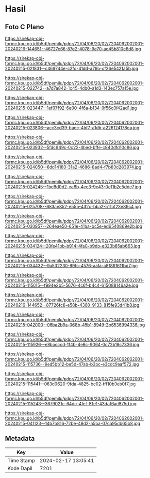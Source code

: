 # Hasil

## Foto C Plano

https://sirekap-obj-formc.kpu.go.id/b5df/pemilu/pdpr/72/04/06/20/02/7204062002001-20240216-144651--46727c66-87e2-4078-9e70-ac45b810c8d8.jpg

https://sirekap-obj-formc.kpu.go.id/b5df/pemilu/pdpr/72/04/06/20/02/7204062002001-20240215-021831--c469744e-c2fd-41dd-a79b-cf26e5421a5b.jpg

https://sirekap-obj-formc.kpu.go.id/b5df/pemilu/pdpr/72/04/06/20/02/7204062002001-20240215-022742--a7d7a842-1c45-4db0-a1d3-143ec757a15e.jpg

https://sirekap-obj-formc.kpu.go.id/b5df/pemilu/pdpr/72/04/06/20/02/7204062002001-20240215-023447--1ef07f92-6e00-4f6a-b134-0f56c0f42ad1.jpg

https://sirekap-obj-formc.kpu.go.id/b5df/pemilu/pdpr/72/04/06/20/02/7204062002001-20240215-023806--acc3cd39-baec-4bf7-a1db-a226124178ea.jpg

https://sirekap-obj-formc.kpu.go.id/b5df/pemilu/pdpr/72/04/06/20/02/7204062002001-20240215-023932--5fdc949c-0c22-4bed-bffe-c840dfd10c86.jpg

https://sirekap-obj-formc.kpu.go.id/b5df/pemilu/pdpr/72/04/06/20/02/7204062002001-20240215-024050--6dd14160-31a2-4686-8ad4-f7b80d283974.jpg

https://sirekap-obj-formc.kpu.go.id/b5df/pemilu/pdpr/72/04/06/20/02/7204062002001-20240215-024245--1bd8d0d2-ea8b-4ec3-9e43-0e11b2e5dde7.jpg

https://sirekap-obj-formc.kpu.go.id/b5df/pemilu/pdpr/72/04/06/20/02/7204062002001-20240215-025708--683ae852-e555-432c-bba2-511bf23e39c4.jpg

https://sirekap-obj-formc.kpu.go.id/b5df/pemilu/pdpr/72/04/06/20/02/7204062002001-20240215-030957--264eae50-651e-41ba-bc5e-ed6540869e2b.jpg

https://sirekap-obj-formc.kpu.go.id/b5df/pemilu/pdpr/72/04/06/20/02/7204062002001-20240215-034124--20fe41bb-b914-4fa0-b9db-e323b85ab663.jpg

https://sirekap-obj-formc.kpu.go.id/b5df/pemilu/pdpr/72/04/06/20/02/7204062002001-20240215-034432--9a532230-89fc-4576-aafa-a8f891611bd7.jpg

https://sirekap-obj-formc.kpu.go.id/b5df/pemilu/pdpr/72/04/06/20/02/7204062002001-20240215-115015--f994e2b5-5676-4c6f-b4c4-615088146a2e.jpg

https://sirekap-obj-formc.kpu.go.id/b5df/pemilu/pdpr/72/04/06/20/02/7204062002001-20240216-144652--87726fc8-e58b-4360-9133-815fe93d41b8.jpg

https://sirekap-obj-formc.kpu.go.id/b5df/pemilu/pdpr/72/04/06/20/02/7204062002001-20240215-042000--06ba2b9a-068b-45b1-8949-2b6536994336.jpg

https://sirekap-obj-formc.kpu.go.id/b5df/pemilu/pdpr/72/04/06/20/02/7204062002001-20240215-115926--e8bacccd-114b-4e6c-9064-0c72b16c7336.jpg

https://sirekap-obj-formc.kpu.go.id/b5df/pemilu/pdpr/72/04/06/20/02/7204062002001-20240215-115736--9ed5bb12-be5d-47ab-b3bc-e3cdc9aaf572.jpg

https://sirekap-obj-formc.kpu.go.id/b5df/pemilu/pdpr/72/04/06/20/02/7204062002001-20240215-115441--063d0620-9fda-4825-bc02-fff10b0eb0f7.jpg

https://sirekap-obj-formc.kpu.go.id/b5df/pemilu/pdpr/72/04/06/20/02/7204062002001-20240215-115243--3679021c-64dc-4fef-81e1-43daf6ad875d.jpg

https://sirekap-obj-formc.kpu.go.id/b5df/pemilu/pdpr/72/04/06/20/02/7204062002001-20240215-041123--14b7b816-72be-49d2-a5ba-07ca95db65b8.jpg


## Metadata

| Key        | Value               |
| ---------- | ------------------- |
| Time Stamp | 2024-02-17 13:05:41 |
| Kode Dapil | 7201                |



